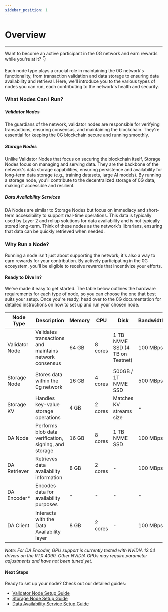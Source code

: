 ```yaml
---
sidebar_position: 1
---
```


# Overview
---
Want to become an active participant in the 0G network and earn rewards while you're at it? 👇

Each node type plays a crucial role in maintaining the 0G network's functionality, from transaction validation and data storage to ensuring data availability and retrieval. Here, we'll introduce you to the various types of nodes you can run, each contributing to the network's health and security.

### What Nodes Can I Run?

##### **Validator Nodes**
The guardians of the network, validator nodes are responsible for verifying transactions, ensuring consensus, and maintaining the blockchain. They're essential for keeping the 0G blockchain secure and running smoothly.

##### **Storage Nodes**
Unlike Validator Nodes that focus on securing the blockchain itself, Storage Nodes focus on managing and serving data. They are the backbone of the network's data storage capabilities, ensuring persistence and availability for long-term data storage (e.g., training datasets, large AI models). By running a storage node, you'll contribute to the decentralized storage of 0G data, making it accessible and resilient.

##### **Data Availability Services**
DA Nodes are similar to Storage Nodes but focus on immediacy and short-term accessibility to support real-time operations. This data is typically used by Layer 2 and rollup solutions for data availability and is not typically stored long-term. Think of these nodes as the network's librarians, ensuring that data can be quickly retrieved when needed.

### Why Run a Node?

Running a node isn't just about supporting the network; it's also a way to earn rewards for your contribution. By actively participating in the 0G ecosystem, you'll be eligible to receive rewards that incentivize your efforts.

#### Ready to Dive In?

We've made it easy to get started. The table below outlines the hardware requirements for each type of node, so you can choose the one that best suits your setup. Once you're ready, head over to the 0G documentation for detailed instructions on how to set up and run your chosen node.

| Node Type | Description | Memory | CPU | Disk | Bandwidth |
|-----------|-------------|--------|-----|------|-----------|
| Validator Node | Validates transactions and maintains network consensus | 64 GB | 8 cores | 1 TB NVME SSD (4 TB on Testnet) | 100 MBps |
| Storage Node | Stores data within the 0g network | 16 GB | 4 cores | 500GB / 1T NVME SSD | 500 MBps |
| Storage KV | Handles key-value storage operations | 4 GB | 2 cores | Matches KV streams size | - |
| DA Node | Performs blob data verification, signing, and storage | 16 GB | 8 cores | 1 TB NVME SSD | 100 MBps |
| DA Retriever | Retrieves data availability information | 8 GB | 2 cores | - | 100 MBps |
| DA Encoder* | Encodes data for availability purposes | - | - | - | - |
| DA Client | Interacts with the Data Availability layer | 8 GB | 2 cores | - | 100 MBps |

*Note: For DA Encoder, GPU support is currently tested with NVIDIA 12.04 drivers on the RTX 4090. Other NVIDIA GPUs may require parameter adjustments and have not been tuned yet.*

#### Next Steps
Ready to set up your node? Check out our detailed guides:

- [Validator Node Setup Guide](validator-node.md)
- [Storage Node Setup Guide](storage-node.md)
- [Data Availability Service Setup Guide](da-node.md)
